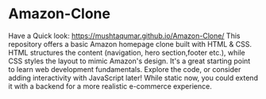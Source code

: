 # Amazon-Clone
Have a Quick look: https://mushtaqumar.github.io/Amazon-Clone/
This repository offers a basic Amazon homepage clone built with HTML & CSS. HTML structures the content (navigation, hero section,footer etc.), while CSS styles the layout to mimic Amazon's design. It's a great starting point to learn web development fundamentals. Explore the code, or consider adding interactivity with JavaScript later! While static now, you could extend it with a backend for a more realistic e-commerce experience.
